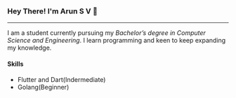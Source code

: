 ### Hey There! I'm Arun S V 🤗

____________

I am a student currently pursuing my *Bachelor’s degree in Computer Science and Engineering*. I learn
programming and keen to keep expanding my knowledge.

#### Skills
+ Flutter and Dart(Indermediate)
+ Golang(Beginner)